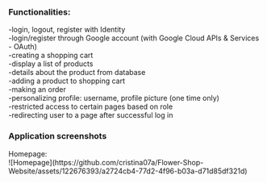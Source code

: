 <h3>Functionalities:</h3>
-login, logout, register with Identity </br>
-login/register through Google account (with Google Cloud APIs & Services - OAuth) </br>
-creating a shopping cart </br>
-display a list of products</br>
-details about the product from database</br>
-adding a product to shopping cart </br>
-making an order </br>
-personalizing profile: username, profile picture (one time only) </br>
-restricted access to certain pages based on role </br>
-redirecting user to a page after successful log in</br>

<h3>Application screenshots</h3>
Homepage:</br>
![Homepage](https://github.com/cristina07a/Flower-Shop-Website/assets/122676393/a2724cb4-77d2-4f96-b03a-d71d85df321d)

